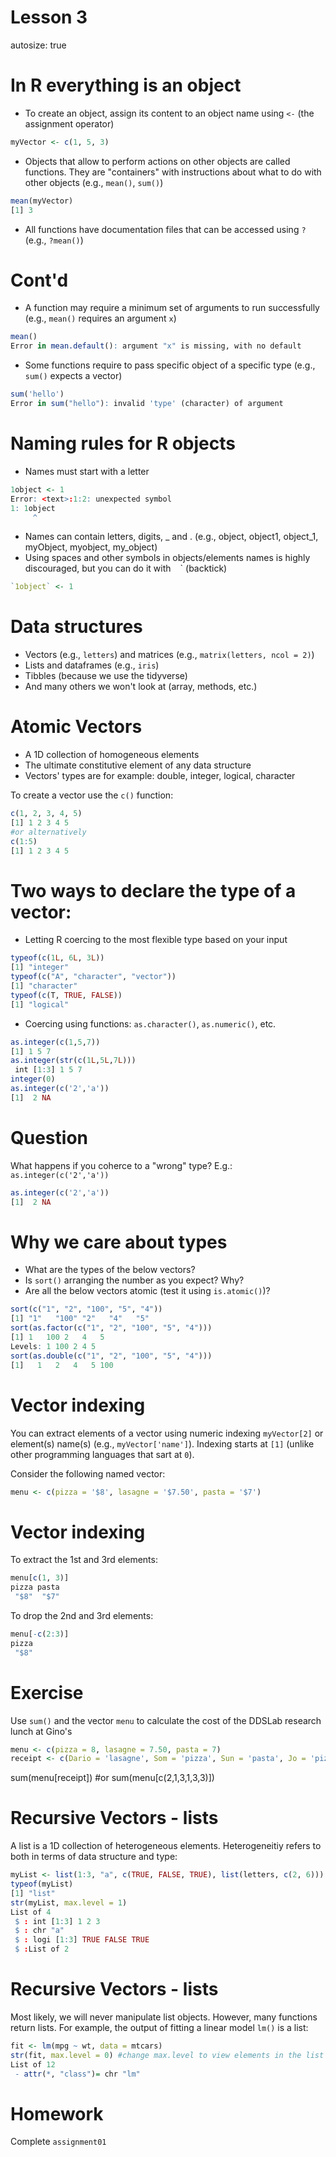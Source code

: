 

Lesson 3
=======
autosize: true

In R everything is an object
=======

 - To create an object, assign its content to an object name using `<-` (the assignment operator)

```r
myVector <- c(1, 5, 3)
```
 
 - Objects that allow to perform actions on other objects are called functions. They are "containers" with instructions about what to do with other objects (e.g., `mean()`, `sum()`)

```r
mean(myVector)
[1] 3
```
 
 - All functions have documentation files that can be accessed using `?` (e.g., `?mean()`)

Cont'd
====== 

 - A function may require a minimum set of arguments to run successfully (e.g., `mean()` requires an argument `x`)

```r
mean()
Error in mean.default(): argument "x" is missing, with no default
```

 - Some functions require to pass specific object of a specific type (e.g., `sum()` expects a vector)

```r
sum('hello')
Error in sum("hello"): invalid 'type' (character) of argument
```


Naming  rules for R objects
=======
 - Names must start with a letter
 

```r
1object <- 1
Error: <text>:1:2: unexpected symbol
1: 1object
     ^
```
 
 - Names can contain letters, digits, _ and . (e.g., object, object1, object_1, myObject, myobject, my_object)
 - Using spaces and other symbols in objects/elements names is highly discouraged, but you can do it with ` ` ` (backtick)
 

```r
`1object` <- 1
```
 

Data structures
=======
 - Vectors (e.g., `letters`) and matrices (e.g., `matrix(letters, ncol = 2)`)
 - Lists and dataframes (e.g., `iris`)
 - Tibbles (because we use the tidyverse)
 - And many others we won't look at (array, methods, etc.)
 
Atomic Vectors
=======
 - A 1D collection of homogeneous elements
 - The ultimate constitutive element of any data structure
 - Vectors' types are for example: double, integer, logical, character

To create a vector use the `c()` function:


```r
c(1, 2, 3, 4, 5)
[1] 1 2 3 4 5
#or alternatively
c(1:5)
[1] 1 2 3 4 5
```



Two ways to declare the type of a vector:
=======
 - Letting R coercing to the most flexible type based on your input 


```r
typeof(c(1L, 6L, 3L))
[1] "integer"
typeof(c("A", "character", "vector"))
[1] "character"
typeof(c(T, TRUE, FALSE))
[1] "logical"
```
 
 - Coercing using functions: `as.character()`, `as.numeric()`, etc.
 

```r
as.integer(c(1,5,7))
[1] 1 5 7
as.integer(str(c(1L,5L,7L)))
 int [1:3] 1 5 7
integer(0)
as.integer(c('2','a'))
[1]  2 NA
```
 
Question
====
What happens if you coherce to a "wrong" type? E.g.: `as.integer(c('2','a'))`


```r
as.integer(c('2','a'))
[1]  2 NA
```


Why we care about types
======= 
 - What are the types of the below vectors?
 - Is `sort()` arranging the number as you expect? Why? 
 - Are all the below vectors atomic (test it using `is.atomic()`)?


```r
sort(c("1", "2", "100", "5", "4"))
[1] "1"   "100" "2"   "4"   "5"  
sort(as.factor(c("1", "2", "100", "5", "4")))
[1] 1   100 2   4   5  
Levels: 1 100 2 4 5
sort(as.double(c("1", "2", "100", "5", "4")))
[1]   1   2   4   5 100
```


Vector indexing
=======
You can extract elements of a vector using numeric indexing `myVector[2]` or element(s) name(s) (e.g., `myVector['name']`). Indexing starts at `[1]` (unlike other programming languages that sart at `0`).

Consider the following named vector:


```r
menu <- c(pizza = '$8', lasagne = '$7.50', pasta = '$7')
```


Vector indexing
===

To extract the 1st and 3rd elements:


```r
menu[c(1, 3)]
pizza pasta 
 "$8"  "$7" 
```

To drop the 2nd and 3rd elements:


```r
menu[-c(2:3)]
pizza 
 "$8" 
```


Exercise
===

Use `sum()` and the vector `menu` to calculate the cost of the DDSLab research lunch at Gino's


```r
menu <- c(pizza = 8, lasagne = 7.50, pasta = 7)
receipt <- c(Dario = 'lasagne', Som = 'pizza', Sun = 'pasta', Jo = 'pizza', Gabe = 'pasta', Biagio = 'pasta')
```
sum(menu[receipt])
#or
sum(menu[c(2,1,3,1,3,3)])


Recursive Vectors - lists
======= 

A list is a 1D collection of heterogeneous elements. Heterogeneitiy refers to both in terms of data structure and type:


```r
myList <- list(1:3, "a", c(TRUE, FALSE, TRUE), list(letters, c(2, 6)))
typeof(myList)
[1] "list"
str(myList, max.level = 1)
List of 4
 $ : int [1:3] 1 2 3
 $ : chr "a"
 $ : logi [1:3] TRUE FALSE TRUE
 $ :List of 2
```


Recursive Vectors - lists
======= 

Most likely, we will never manipulate list objects. However, many functions return lists.  For example, the output of fitting a linear model `lm()` is a list:


```r
fit <- lm(mpg ~ wt, data = mtcars)
str(fit, max.level = 0) #change max.level to view elements in the list
List of 12
 - attr(*, "class")= chr "lm"
```


Homework
=======

Complete `assignment01`
